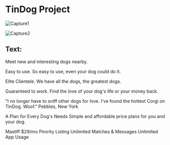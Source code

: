 # TinDog Project

![Capture1](https://github.com/anarus7/tinder-dog-boostrap-website/assets/117738169/45f28975-d808-438b-b826-3d29994cdb13)


![Capture2](https://github.com/anarus7/tinder-dog-boostrap-website/assets/117738169/1387e2bb-5111-4916-ac93-98fff10ccfc7)




## Text:

Meet new and interesting dogs nearby.

Easy to use.
So easy to use, even your dog could do it.

Elite Clientele.
We have all the dogs, the greatest dogs.

Guaranteed to work.
Find the love of your dog's life or your money back.

"I no longer have to sniff other dogs for love. I've found the hottest Corgi on TinDog. Woof."
Pebbles, New York

A Plan for Every Dog's Needs
Simple and affordable price plans for you and your dog.



Mastiff
$29/mo
Pirority Listing
Unlimited Matches & Messages
Unlimited App Usage
